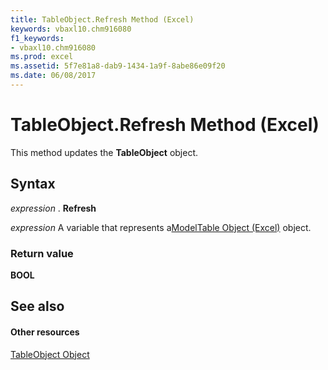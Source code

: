 ```yaml
---
title: TableObject.Refresh Method (Excel)
keywords: vbaxl10.chm916080
f1_keywords:
- vbaxl10.chm916080
ms.prod: excel
ms.assetid: 5f7e81a8-dab9-1434-1a9f-8abe86e09f20
ms.date: 06/08/2017
---
```



# TableObject.Refresh Method (Excel)

This method updates the  **TableObject** object.


## Syntax

 _expression_ . **Refresh**

 _expression_ A variable that represents a[ModelTable Object (Excel)](Excel.modeltable.md) object.


### Return value

 **BOOL**


## See also


#### Other resources



[TableObject Object](Excel.modeltable.md)

